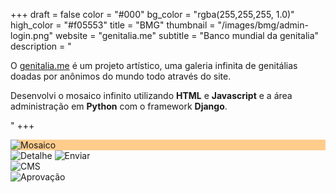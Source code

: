 +++
draft = false
color = "#000"
bg_color = "rgba(255,255,255, 1.0)"
high_color = "#f05553"
title = "BMG"
thumbnail = "/images/bmg/admin-login.png"
website = "genitalia.me"
subtitle = "Banco mundial da genitalia"
description = "<p>O <a href='http://genitalia.me' class='default nomargin black underline' target='_blank'>genitalia.me</a> é um projeto artístico, uma galeria infinita de genitálias doadas por anônimos do mundo todo através do site.</p><p>Desenvolvi o mosaico infinito utilizando <strong>HTML</strong> e <strong>Javascript</strong> e a área administração em <strong>Python</strong> com o framework <strong>Django</strong>.</p>"
+++


<div class="gallery">
  <div class="browser-mask" style="background-color: #ffcc8c">
    <div class="browser-screen appearFromBottom-anim">
      <img src="/images/bmg/mosaic.jpg" alt="Mosaico" />
    </div>
  </div>
  <img src="/images/bmg/detail3.png" alt="Detalhe" />  
  <img src="/images/bmg/upload.png" alt="Enviar" />  
</div>
<div class="gallery">
  <div class="browser-mask pull :left">
    <div class="browser-screen">
      <img src="/images/bmg/admin-login.png" alt="CMS" /> 
    </div>
  </div>
  <img class="pull :right" src="/images/bmg/admin-aprovacao.jpg" alt="Aprovação" />  
</div>